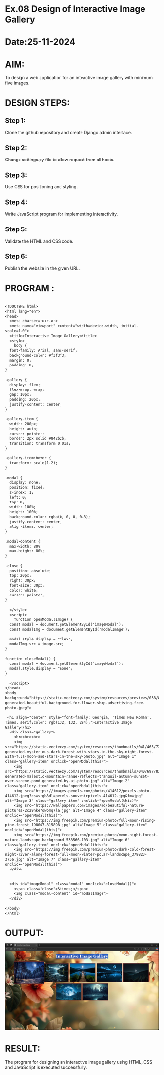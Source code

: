 # Ex.08 Design of Interactive Image Gallery
# Date:25-11-2024
# AIM:
To design a web application for an inteactive image gallery with minimum five images.

# DESIGN STEPS:
## Step 1:
Clone the github repository and create Django admin interface.

## Step 2:
Change settings.py file to allow request from all hosts.

## Step 3:
Use CSS for positioning and styling.

## Step 4:
Write JavaScript program for implementing interactivity.

## Step 5:
Validate the HTML and CSS code.

## Step 6:
Publish the website in the given URL.

# PROGRAM :
```

<!DOCTYPE html>
<html lang="en">
<head>
  <meta charset="UTF-8">
  <meta name="viewport" content="width=device-width, initial-scale=1.0">
  <title>Interactive Image Gallery</title>
  <style>
    body {
  font-family: Arial, sans-serif;
  background-color: #f3f3f3;
  margin: 0;
  padding: 0;
}

.gallery {
  display: flex;
  flex-wrap: wrap;
  gap: 10px;
  padding: 20px;
  justify-content: center;
}

.gallery-item {
  width: 200px;
  height: auto;
  cursor: pointer;
  border: 2px solid #842b2b;
  transition: transform 0.01s;
}

.gallery-item:hover {
  transform: scale(1.2);
}

.modal {
  display: none;
  position: fixed;
  z-index: 1;
  left: 0;
  top: 0;
  width: 100%;
  height: 100%;
  background-color: rgba(0, 0, 0, 0.8);
  justify-content: center;
  align-items: center;
}

.modal-content {
  max-width: 80%;
  max-height: 80%;
}

.close {
  position: absolute;
  top: 20px;
  right: 30px;
  font-size: 30px;
  color: white;
  cursor: pointer;
}

  </style>
  <script>
    function openModal(image) {
  const modal = document.getElementById('imageModal');
  const modalImg = document.getElementById('modalImage');
  
  modal.style.display = "flex";
  modalImg.src = image.src;
}

function closeModal() {
  const modal = document.getElementById('imageModal');
  modal.style.display = "none";
}

  </script>
</head>
<body background="https://static.vecteezy.com/system/resources/previews/038/811/269/non_2x/ai-generated-beautiful-background-for-flower-shop-advertising-free-photo.jpeg">

 <h1 align="center" style="font-family: Georgia, 'Times New Roman', Times, serif;color: rgb(132, 132, 224);">Interactive Image Gallery</h1>
  <div class="gallery">
    <br><br><br>
    <img src="https://static.vecteezy.com/system/resources/thumbnails/041/465/724/small_2x/ai-generated-mysterious-dark-forest-with-stars-in-the-sky-night-forest-with-full-moon-and-stars-in-the-sky-photo.jpg" alt="Image 1" class="gallery-item" onclick="openModal(this)">
    <img src="https://static.vecteezy.com/system/resources/thumbnails/040/697/838/small_2x/ai-generated-majestic-mountain-range-reflects-tranquil-autumn-sunset-over-serene-pond-generated-by-ai-photo.jpg" alt="Image 2" class="gallery-item" onclick="openModal(this)">
    <img src="https://images.pexels.com/photos/414612/pexels-photo-414612.jpeg?cs=srgb&dl=pexels-souvenirpixels-414612.jpg&fm=jpg" alt="Image 3" class="gallery-item" onclick="openModal(this)">
    <img src="https://wallpapers.com/images/hd/beautiful-nature-pictures-2c29nke7owomq7la.jpg" alt="Image 4" class="gallery-item" onclick="openModal(this)">
    <img src="https://img.freepik.com/premium-photo/full-moon-rising-pine-forest_198067-815898.jpg" alt="Image 5" class="gallery-item" onclick="openModal(this)">    
    <img src="https://img.freepik.com/premium-photo/moon-night-forest-nature-landscape-background_533566-703.jpg" alt="Image 6" class="gallery-item" onclick="openModal(this)">    
    <img src="https://img.freepik.com/premium-photo/dark-cold-forest-night-river-along-forest-full-moon-winter-polar-landscape_379823-3756.jpg" alt="Image 7" class="gallery-item" onclick="openModal(this)">    
  </div>

  
  <div id="imageModal" class="modal" onclick="closeModal()">
    <span class="close">&times;</span>
    <img class="modal-content" id="modalImage">
  </div>

</body>
</html>
```



# OUTPUT:


![alt text](image.png)

# RESULT:
The program for designing an interactive image gallery using HTML, CSS and JavaScript is executed successfully.
